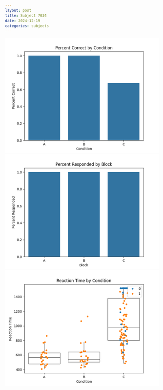 ```yaml
---
layout: post
title: Subject 7034
date: 2024-12-19
categories: subjects
---
```


![](data/7034/run-2/7034_ATS_percent_correct.png)
![](data/7034/run-2/7034_ATS_percent_responded.png)
![](data/7034/run-2/7034_ATS_rt.png)

